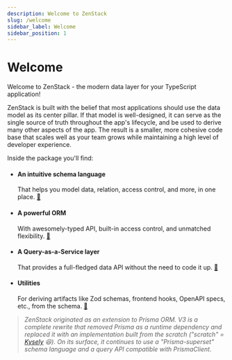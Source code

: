 ```yaml
---
description: Welcome to ZenStack
slug: /welcome
sidebar_label: Welcome
sidebar_position: 1
---
```


# Welcome

Welcome to ZenStack - the modern data layer for your TypeScript application!

ZenStack is built with the belief that most applications should use the data model as its center pillar. If that model is well-designed, it can serve as the single source of truth throughout the app's lifecycle, and be used to derive many other aspects of the app. The result is a smaller, more cohesive code base that scales well as your team grows while maintaining a high level of developer experience.

Inside the package you'll find:

- #### An intuitive schema language
  That helps you model data, relation, access control, and more, in one place. [🔗](./modeling/)

- #### A powerful ORM
  With awesomely-typed API, built-in access control, and unmatched flexibility. [🔗](./orm/)

- #### A Query-as-a-Service layer
  That provides a full-fledged data API without the need to code it up. [🔗](./service/)

- #### Utilities
  For deriving artifacts like Zod schemas, frontend hooks, OpenAPI specs, etc., from the schema. [🔗](./utilities/)

> *ZenStack originated as an extension to Prisma ORM. V3 is a complete rewrite that removed Prisma as a runtime dependency and replaced it with an implementation built from the scratch ("scratch" = [Kysely](https://kysely.dev/) 😆). On its surface, it continues to use a "Prisma-superset" schema language and a query API compatible with PrismaClient.*